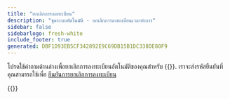 ```yaml
---
title: "ยกเลิกการลงทะเบียน"
description: "ชุดระบบอัตโนมัติ - ยกเลิกการลงทะเบียนเวลาทําการ"
sidebar: false
sidebarlogo: fresh-white
include_footer: true
generated: DBF1D93EB5CF342892E9C69DB15B1DC338DE80F9
---
```


โปรดใช้คําถามด้านล่างเพื่อยกเลิกการลงทะเบียนอัตโนมัติของคุณสําหรับ {{<product-name>}}. เราจะส่งรหัสยืนยันที่คุณสามารถใช้เพื่อ [ยืนยันการยกเลิกการลงทะเบียน](/th/office-hours/unregister-confirm)

{{<questions name="/content/th/office-hours/unregister.json" completed="ขอขอบคุณที่กรอกคําถามยกเลิกการลงทะเบียน" shownavigationbuttons="false" locale="th">}}
